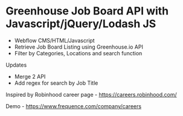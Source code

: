 # Greenhouse Job Board API with Javascript/jQuery/Lodash JS
- Webflow CMS/HTML/Javascript
- Retrieve Job Board Listing using Greenhouse.io API
- Filter by Categories, Locations and search function

Updates
- Merge 2 API
- Add regex for search by Job Title

Inspired by Robinhood career page - https://careers.robinhood.com/

Demo - https://www.frequence.com/company/careers
